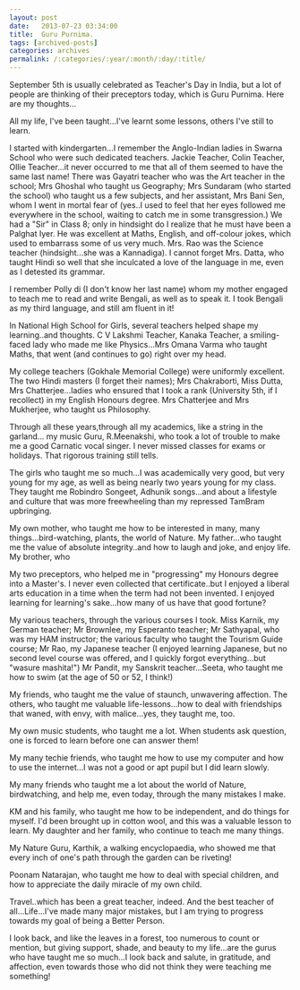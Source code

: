```yaml
---
layout: post
date:	2013-07-23 03:34:00
title:  Guru Purnima.
tags: [archived-posts]
categories: archives
permalink: /:categories/:year/:month/:day/:title/
---
```

September 5th is usually celebrated as Teacher's Day in India, but a lot of people are thinking of their preceptors today, which is Guru Purnima. Here are my thoughts...

All my life, I've been taught...I've learnt some lessons, others I've still to learn.

I started with kindergarten...I remember the Anglo-Indian ladies in Swarna School who were such dedicated teachers. Jackie Teacher, Colin Teacher, Ollie Teacher...it never occurred to me that all of them seemed to have the same last name! There was Gayatri teacher who was the Art teacher in the school; Mrs Ghoshal who taught us Geography; Mrs Sundaram (who started the school) who taught us a few subjects, and her assistant, Mrs Bani Sen, whom I went in mortal fear of (yes..I used to feel that her eyes followed me everywhere in the school, waiting to catch me in some transgression.) We had a "Sir" in Class 8; only in hindsight do I realize that he must have been a Palghat Iyer. He was excellent at Maths, English, and off-colour jokes, which used to embarrass some of us very much. Mrs. Rao was the Science teacher (hindsight...she was a Kannadiga). I cannot forget Mrs. Datta, who taught Hindi so well that she inculcated a love of the language in me, even as I detested its grammar.

I remember Polly di (I don't know her last name) whom my mother engaged to teach me to read and write Bengali, as well as to speak it. I took Bengali as my third language, and still am fluent in it!

In National High School for Girls, several teachers helped shape my learning..and thoughts.  C V Lakshmi Teacher, Kanaka Teacher, a smiling-faced lady who made me like Physics...Mrs Omana Varma who taught Maths, that went (and continues to go) right over my head.

My college teachers (Gokhale Memorial College) were uniformly excellent. The two Hindi masters (I forget their names); Mrs Chakraborti, Miss Dutta, Mrs Chatterjee...ladies who ensured that I took a rank (University 5th, if I recollect) in my English Honours degree. Mrs Chatterjee and Mrs Mukherjee, who taught us Philosophy.  

Through all these years,through all my academics, like a string in the garland... my music Guru, R.Meenakshi, who took a lot of trouble to make me a good Carnatic vocal singer. I never missed classes for exams or holidays. That rigorous training still tells.

The girls who taught me so much...I was academically very good, but very young for my age, as well as being nearly two years young for my class. They taught me Robindro Songeet, Adhunik songs...and about a lifestyle and culture that was more freewheeling than my repressed TamBram upbringing. 

My own mother, who taught me how to be interested in many, many things...bird-watching, plants, the world of Nature. My father...who taught me the value of absolute integrity..and how to laugh and joke, and enjoy life. My brother, who 

My two preceptors, who helped me in "progressing" my Honours degree into a Master's. I never even collected that certificate..but I enjoyed a liberal arts education in a time when the term had not been invented. I enjoyed learning for learning's sake...how many of us have that good fortune?

My various teachers, through the various courses I took. Miss Karnik, my German teacher; Mr Brownlee, my Esperanto teacher; Mr Sathyapal, who was my HAM instructor; the various faculty who taught the Tourism Guide course; Mr Rao, my Japanese teacher (I enjoyed learning Japanese, but no second level course was offered, and I quickly forgot everything...but "wasure mashita!") Mr Pandit, my Sanskrit teacher...Seeta, who taught me how to swim (at the age of 50 or 52, I think!) 

My friends, who taught me the value of staunch, unwavering affection. The others, who taught me valuable life-lessons...how to deal with friendships that waned, with envy, with malice...yes, they taught me, too.

My own music students, who taught me a lot. When students ask question, one is forced to learn before one can answer them! 

My many techie friends, who taught me how to use my computer and how to use the internet...I was not a good or apt pupil but I did learn slowly.

My many friends who taught me a lot about the world of Nature, birdwatching, and help me, even today, through the many mistakes I make.

KM and his family, who taught me how to be independent, and do things for myself. I'd been brought up in cotton wool, and this was a valuable lesson to learn. My daughter and her family,  who continue to teach me many things.

My Nature Guru, Karthik, a walking encyclopaedia, who showed me that every inch of one's path through the garden can be riveting!

Poonam Natarajan, who taught me how to deal with special children, and how to appreciate the daily miracle of my own child.

Travel..which has been a great teacher, indeed. And the best teacher of all...Life...I've made many major mistakes, but I am trying to progress towards my goal of being a Better Person.

I look back, and like the leaves in a forest, too numerous to count or mention, but giving support, shade, and beauty to my life...are the gurus who have taught me so much...I look back and salute, in gratitude, and affection, even towards those who did not think they were teaching me something!

